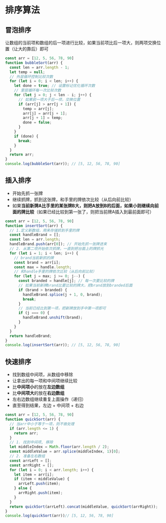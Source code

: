 # 排序算法

## 冒泡排序

让数组的当前项和数组的后一项进行比较，如果当前项比后一项大，则两项交换位置（让大的靠后）即可

```js
const arr = [12, 5, 56, 78, 90]
function bubbleSort(arr) {
  const len = arr.length - 1;
  let temp = null;
  // 外层循环控制比较次数
  for (let i = 0; i < len; i++) {
    let done = true; // 设置标记优化循环次数
    // 里层循环每一次比较次数
    for (let j = 0; j < len - i; j++) {
      // 如果前一项大于后一项，交换位置
      if (arr[j] > arr[j + 1]) {
        temp = arr[j];
        arr[j] = arr[j + 1];
        arr[j + 1] = temp;
        done = false;
      }
    }
    if (done) {
      break;
    }
  }
  return arr;
}
console.log(bubbleSort(arr)); // [5, 12, 56, 78, 90]
```

## 插入排序

* 开始先抓一张牌
* 继续抓牌，抓到这张牌，和手里的牌依次比较（从后向前比较）
* 如果**当前新牌A比手里的某张牌B大，则把A放到B的后面，如果小则继续向前面的牌比较**（如果已经比较到第一张了，则把当前牌A插入到最前面即可）

```js
const arr = [12, 5, 56, 78, 90]
function insertSort(arr) {
  // 1.定义新数组，用来存储抓到手里的牌
  const handleBrand = [];
  const len = arr.length;
  handleBrand.push(arr[0]); // 开始先抓一张牌进来
  // 2. 从第二项开始依次抓牌，一直到把台面上的牌抓光  
  for (let i = 1; i < len; i++) {
    // brand当前新抓的牌
    const brand = arr[i];
    const max = handle.length;
    // 和handle手里的牌依次比较（从后向前比较）  
    for (let j = max; j >= 0; j--) {
      const branded = handle[j]; // 每一次要比较的牌
      // 如果当前新牌brand比要比较的牌大，把brand放到branded后面  
      if (brand > branded) {
        handleBrand.splice(j + 1, 0, brand);
        break;
      }
      // 当前已经比到第一项，把新牌放到手中第一项即可
      if (j === 0) {
        handleBrand.unshift(brand);
      }
    }
  }
  return handleBrand;
}
console.log(insertSort(arr)); // [5, 12, 56, 78, 90]
```

## 快速排序

* 找到数组中间项，从数组中移除
* 让拿出的每一项和中间项继续比较
* 比**中间项小**的放在**左边数组**
* 比**中间项大**的放在**右边数组**
* 左右边数组继续重复上面操作（递归）
* 直至得到结果，左边 + 中间项 + 右边

```js
const arr = [12, 5, 56, 78, 90]
function quickSort(arr) {
  // 当arr中小于等于一项，则不做处理
  if (arr.length <= 1) {
    return arr;
  }
  // 1. 找到中间项, 移除
  let middleIndex = Math.floor(arr.length / 2);
  const middleValue = arr.splice(middleIndex, 1)[0];
  // 2. 准备左右数组
  const arrLeft = [];
  const arrRight = [];
  for (let i = 0; i < arr.length; i++) {
    let item = arr[i];
    if (item < middleValue) {
      arrLeft.push(item);
    } else {
      arrRight.push(item);
    }
  }
  return quickSort(arrLeft).concat(middleValue, quickSort(arrRight));
}
console.log(quickSort(arr))// [5, 12, 56, 78, 90]
```

